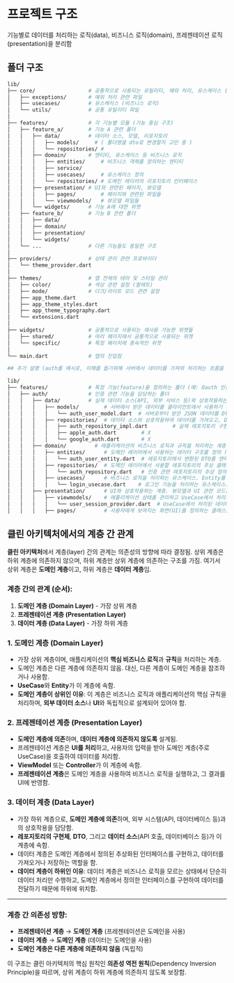 # 프로젝트 구조

기능별로 데이터를 처리하는 로직(data), 비즈니스 로직(domain), 프레젠테이션 로직(presentation)을 분리함

## 폴더 구조

```bash
lib/
├── core/                 # 공통적으로 사용되는 유틸리티, 예외 처리, 유스케이스 등
│   ├── exceptions/       # 예외 처리 관련 파일
│   ├── usecases/         # 유스케이스 (비즈니스 로직)
│   └── utils/            # 공통 유틸리티 파일
│
├── features/             # 각 기능별 모듈 (기능 중심 구조)
│   ├── feature_a/        # 기능 A 관련 폴더
│   │   ├── data/         # 데이터 소스, 모델, 리포지토리
│   │   │   ├── models/     # ( 폴더명을 dto로 변경할지 고민 중 )
│   │   │   └── repositories/ # 
│   │   ├── domain/       # 엔티티, 유스케이스 등 비즈니스 로직
│   │   │   ├── entities/     # 비즈니스 객체를 정의하는 엔티티
│   │   │   ├── service/
│   │   │   ├── usecases/     # 유스케이스 정의
│   │   │   └── repositories/ # 도메인 레이어의 리포지토리 인터페이스
│   │   ├── presentation/ # UI와 관련된 페이지, 뷰모델
│   │   │   ├── pages/        # 페이지와 관련된 파일들
│   │   │   └── viewmodels/   # 뷰모델 파일들
│   │   └── widgets/      # 기능 A에 대한 위젯
│   ├── feature_b/        # 기능 B 관련 폴더
│   │   ├── data/
│   │   ├── domain/
│   │   ├── presentation/
│   │   └── widgets/
│   └── ...               # 다른 기능들도 동일한 구조
│
├── providers/            # 상태 관리 관련 프로바이더
│   └── theme_provider.dart
│
├── themes/               # 앱 전체의 테마 및 스타일 관리
│   ├── color/            # 색상 관련 설정 (팔레트)
│   ├── mode/             # 다크/라이트 모드 관련 설정
│   ├── app_theme.dart
│   ├── app_theme_styles.dart
│   ├── app_theme_typography.dart
│   └── extensions.dart
│
├── widgets/              # 공통적으로 사용되는 재사용 가능한 위젯들
│   ├── shared/           # 여러 페이지에서 공통적으로 사용되는 위젯
│   └── specific/         # 특정 페이지에 종속적인 위젯
│
└── main.dart             # 앱의 진입점
```

```bash
## 추가 설명 (auth를 예시로, 이해를 돕기위해 서버에서 데이터를 가져와 처리하는 흐름을 가정. 실제 구현은 클라이언트에서 서버로 데이터를 전달하는 흐름으로, 예시와 정반대로 구현할 예정)

lib/
├── features/             # 특정 기능(feature)을 정의하는 폴더 (예: Oauth 인증 기능)
│   ├── auth/             # 인증 관련 기능을 담당하는 폴더
│   │   ├── data/         # 실제 데이터 소스(API, 외부 서비스 등)와 상호작용하는 계층
│   │   │   ├── models/        # 서버에서 받은 데이터를 클라이언트에서 사용하기 위한 DTO를 정의
│   │   │   │   └── auth_user_model.dart  # 서버로부터 받은 JSON 데이터를 DTO로 변환하여 외부 데이터와 상호작용
│   │   │   ├── repositories/  # 데이터 소스와 상호작용하여 데이터를 가져오고, DTO를 Entity로 변환하여 도메인 레이어로 전달
│   │   │   │   ├── auth_repository_impl.dart        # 실제 레포지토리 구현. 서버에서 데이터를 가져오거나 전송하며, DTO를 Entity로 변환하여 도메인 레이어에 전달
│   │   │   │   ├── apple_auth.dart        # X
│   │   │   │   └── google_auth.dart       # X
│   │   ├── domain/         # 애플리케이션의 비즈니스 로직과 규칙을 처리하는 계층
│   │   │   ├── entities/      # 도메인 레이어에서 사용하는 데이터 구조를 정의 (비즈니스 로직에 사용되는 엔티티)
│   │   │   │   └── auth_user_entity.dart  # 레포지토리에서 변환된 DTO를 엔티티로 변환하여 도메인 로직에서 사용
│   │   │   ├── repositories/  # 도메인 레이어에서 사용할 레포지토리의 추상 클래스 (데이터 레이어에서 구현)
│   │   │   │   └── auth_repository.dart   # 인증 관련 레포지토리의 추상 정의, 실제 구현은 데이터 레이어에서 수행
│   │   │   ├── usecases/      # 비즈니스 로직을 처리하는 유스케이스. Entity를 사용해 로직을 실행하고 처리된 데이터를 반환
│   │   │   │   └── login_usecase.dart    # 로그인 기능을 처리하는 유스케이스. 레포지토리를 호출해 엔티티를 사용해 비즈니스 로직을 처리
│   │   ├── presentation/      # UI와 상호작용하는 계층. 뷰모델과 UI 관련 코드를 포함
│   │   │   ├── viewmodels/    # 애플리케이션 상태를 관리하고 UseCase에서 처리된 데이터를 UI에 반영
│   │   │   │   └── user_session_provider.dart  # UseCase에서 처리된 데이터를 기반으로 사용자 세션을 관리하며 UI에 반영
│   │   │   ├── pages/         # 사용자에게 보여지는 화면(UI)를 정의하는 클래스들. ViewModel에서 상태를 가져와 화면에 표시
```



## 클린 아키텍처에서의 계층 간 관계

**클린 아키텍처**에서 계층(layer) 간의 관계는 의존성의 방향에 따라 결정됨. 상위 계층은 하위 계층에 의존하지 않으며, 하위 계층만 상위 계층에 의존하는 구조를 가짐. 여기서 상위 계층은 **도메인 계층**이고, 하위 계층은 **데이터 계층**임.

### 계층 간의 관계 (순서):
1. **도메인 계층 (Domain Layer)** - 가장 상위 계층
2. **프레젠테이션 계층 (Presentation Layer)**
3. **데이터 계층 (Data Layer)** - 가장 하위 계층

### 1. 도메인 계층 (Domain Layer)
- 가장 상위 계층이며, 애플리케이션의 **핵심 비즈니스 로직**과 **규칙**을 처리하는 계층.
- 도메인 계층은 다른 계층에 의존하지 않음. 대신, 다른 계층이 도메인 계층을 참조하거나 사용함.
- **UseCase**와 **Entity**가 이 계층에 속함.
- **도메인 계층이 상위인 이유**: 이 계층은 비즈니스 로직과 애플리케이션의 핵심 규칙을 처리하며, **외부 데이터 소스**나 **UI**와 독립적으로 설계되어 있어야 함.

### 2. 프레젠테이션 계층 (Presentation Layer)
- **도메인 계층에 의존**하며, **데이터 계층에 의존하지 않도록** 설계됨.
- 프레젠테이션 계층은 **UI를 처리**하고, 사용자의 입력을 받아 도메인 계층(주로 UseCase)을 호출하여 데이터를 처리함.
- **ViewModel** 또는 **Controller**가 이 계층에 속함.
- **프레젠테이션 계층**은 도메인 계층을 사용하여 비즈니스 로직을 실행하고, 그 결과를 UI에 반영함.

### 3. 데이터 계층 (Data Layer)
- 가장 하위 계층으로, **도메인 계층에 의존**하며, 외부 시스템(API, 데이터베이스 등)과의 상호작용을 담당함.
- **레포지토리의 구현체**, **DTO**, 그리고 **데이터 소스**(API 호출, 데이터베이스 등)가 이 계층에 속함.
- 데이터 계층은 도메인 계층에서 정의된 추상화된 인터페이스를 구현하고, 데이터를 가져오거나 저장하는 역할을 함.
- **데이터 계층이 하위인 이유**: 데이터 계층은 비즈니스 로직을 모르는 상태에서 단순히 데이터 처리만 수행하고, 도메인 계층에서 정의한 인터페이스를 구현하여 데이터를 전달하기 때문에 하위에 위치함.

---

### 계층 간 의존성 방향:
- **프레젠테이션 계층** → **도메인 계층** (프레젠테이션은 도메인을 사용)
- **데이터 계층** → **도메인 계층** (데이터는 도메인을 사용)
- **도메인 계층은 다른 계층에 의존하지 않음** (독립적)

이 구조는 클린 아키텍처의 핵심 원칙인 **의존성 역전 원칙**(Dependency Inversion Principle)을 따르며, 상위 계층이 하위 계층에 의존하지 않도록 보장함.
